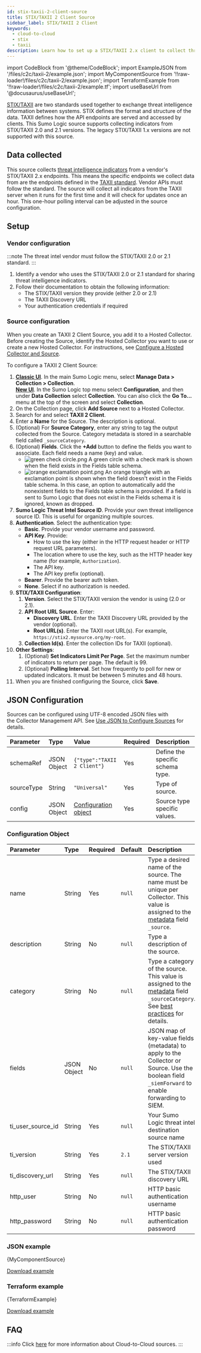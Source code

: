 ```yaml
---
id: stix-taxii-2-client-source
title: STIX/TAXII 2 Client Source
sidebar_label: STIX/TAXII 2 Client
keywords:
  - cloud-to-cloud
  - stix
  - taxii
description: Learn how to set up a STIX/TAXII 2.x client to collect threat intelligence indicators into the Sumo Logic environment.
---
```


import CodeBlock from '@theme/CodeBlock';
import ExampleJSON from '/files/c2c/taxii-2/example.json';
import MyComponentSource from '!!raw-loader!/files/c2c/taxii-2/example.json';
import TerraformExample from '!!raw-loader!/files/c2c/taxii-2/example.tf';
import useBaseUrl from '@docusaurus/useBaseUrl';

[STIX/TAXII](https://oasis-open.github.io/cti-documentation/) are two standards used together to exchange threat intelligence information between systems. STIX defines the format and structure of the data. TAXII defines how the API endpoints are served and accessed by clients. This Sumo Logic source supports collecting indicators from STIX/TAXII 2.0 and 2.1 versions. The legacy STIX/TAXII 1.x versions are not supported with this source.

## Data collected

This source collects [threat intelligence indicators](/docs/security/threat-intelligence/threat-intelligence-indicators) from a vendor's STIX/TAXII 2.x endpoints. This means the specific endpoints we collect data from are the endpoints defined in the [TAXII standard](https://oasis-open.github.io/cti-documentation/taxii/intro). Vendor APIs must follow the standard. The source will collect all indicators from the TAXII server when it runs for the first time and it will check for updates once an hour. This one-hour polling interval can be adjusted in the source configuration.

## Setup

### Vendor configuration

:::note
The threat intel vendor must follow the STIX/TAXII 2.0 or 2.1 standard.
:::

1. Identify a vendor who uses the STIX/TAXII 2.0 or 2.1 standard for sharing threat intelligence indicators.
1. Follow their documentation to obtain the following information:
   * The STIX/TAXII version they provide (either 2.0 or 2.1)
   * The TAXII Discovery URL
   * Your authentication credentials if required


### Source configuration

When you create an TAXII 2 Client Source, you add it to a Hosted Collector. Before creating the Source, identify the Hosted Collector you want to use or create a new Hosted Collector. For instructions, see [Configure a Hosted Collector and Source](/docs/send-data/hosted-collectors/configure-hosted-collector).

To configure a TAXII 2 Client Source:
1. [**Classic UI**](/docs/get-started/sumo-logic-ui-classic). In the main Sumo Logic menu, select **Manage Data > Collection > Collection**. <br/>[**New UI**](/docs/get-started/sumo-logic-ui). In the Sumo Logic top menu select **Configuration**, and then under **Data Collection** select **Collection**. You can also click the **Go To...** menu at the top of the screen and select **Collection**. 
1. On the Collection page, click **Add Source** next to a Hosted Collector.
1. Search for and select **TAXII 2 Client**.
1. Enter a **Name** for the Source. The description is optional.
1. (Optional) For **Source Category**, enter any string to tag the output collected from the Source. Category metadata is stored in a searchable field called `_sourceCategory`.
1. (Optional) **Fields**. Click the **+Add** button to define the fields you want to associate. Each field needs a name (key) and value.
   * ![green check circle.png](/img/reuse/green-check-circle.png) A green circle with a check mark is shown when the field exists in the Fields table schema.
   * ![orange exclamation point.png](/img/reuse/orange-exclamation-point.png) An orange triangle with an exclamation point is shown when the field doesn't exist in the Fields table schema. In this case, an option to automatically add the nonexistent fields to the Fields table schema is provided. If a field is sent to Sumo Logic that does not exist in the Fields schema it is ignored, known as dropped.
1. **Sumo Logic Threat Intel Source ID**. Provide your own threat intelligence source ID. This is useful for organizing multiple sources.
1. **Authentication**. Select the authentication type:
   * **Basic**. Provide your vendor username and password.
   * **API Key**. Provide:
      * How to use the key (either in the HTTP request header or HTTP request URL parameters).
      * The location where to use the key, such as the HTTP header key name (for example, `Authorization`).
      * The API key.
      * The API key prefix (optional).
   * **Bearer**. Provide the bearer auth token.
   * **None**. Select if no authorization is needed.
1. **STIX/TAXII Configuration**:
    1. **Version**. Select the STIX/TAXII version the vendor is using (2.0 or 2.1).
    1. **API Root URL Source**. Enter:
       * **Discovery URL**. Enter the TAXII Discovery URL provided by the vendor (optional).
       * **Root URL(s)**. Enter the TAXII root URL(s). For example, `https://stix2.mysource.org/my-root`.
    1. **Collection Id(s)**. Enter the collection IDs for TAXII (optional).
1. **Other Settings**:
    1. (Optional) **Set Indicators Limit Per Page**. Set the maximum number of indicators to return per page. The default is 99.
    1. (Optional) **Polling Interval**. Set how frequently to poll for new or updated indicators. It must be between 5 minutes and 48 hours.
1. When you are finished configuring the Source, click **Save**.

## JSON Configuration

Sources can be configured using UTF-8 encoded JSON files with the Collector Management API. See [Use JSON to Configure Sources](/docs/send-data/use-json-configure-sources) for details. 

| Parameter | Type | Value | Required | Description |
|:--|:--|:--|:--|:--|
| schemaRef | JSON Object  | `{"type":"TAXII 2 Client"}` | Yes | Define the specific schema type. |
| sourceType | String | `"Universal"` | Yes | Type of source. |
| config | JSON Object | [Configuration object](#configuration-object) | Yes | Source type specific values. |

### Configuration Object

| Parameter | Type | Required | Default | Description | Example |
|:---|:---|:---|:---|:---|:---|
| name | String | Yes | `null` | Type a desired name of the source. The name must be unique per Collector. This value is assigned to the [metadata](/docs/search/get-started-with-search/search-basics/built-in-metadata) field `_source`. | `"mySource"` |
| description | String | No | `null` | Type a description of the source. | `"Testing source"`
| category | String | No | `null` | Type a category of the source. This value is assigned to the [metadata](/docs/search/get-started-with-search/search-basics/built-in-metadata) field `_sourceCategory`. See [best practices](/docs/send-data/best-practices) for details. | `"mySource/test"`
| fields | JSON Object | No | `null` | JSON map of key-value fields (metadata) to apply to the Collector or Source. Use the boolean field `_siemForward` to enable forwarding to SIEM.|`{"_siemForward": false, "fieldA": "valueA"}` |
| ti_user_source_id | String | Yes | `null` | Your Sumo Logic threat intel destination source name |  |
| ti_version | String | Yes | `2.1` | The STIX/TAXII server version used |  |
| ti_discovery_url | String | Yes | `null` | The STIX/TAXII discovery URL |  |
| http_user | String | No | `null` | HTTP basic authentication username |  |
| http_password | String | No | `null` | HTTP basic authentication password |  |

### JSON example

<CodeBlock language="json">{MyComponentSource}</CodeBlock>

<a href="/files/c2c/taxii-2/example.json" target="_blank">Download example</a>

### Terraform example

<CodeBlock language="json">{TerraformExample}</CodeBlock>

<a href="/files/c2c/taxii-2/example.tf" target="_blank">Download example</a>

## FAQ

:::info
Click [here](/docs/c2c/info) for more information about Cloud-to-Cloud sources.
:::
